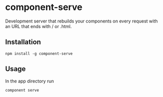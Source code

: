 # component-serve

  Development server that rebuilds your components on every request with an URL that ends with / or .html. 

## Installation

    npm install -g component-serve

## Usage

  In the app directory run

    component serve
